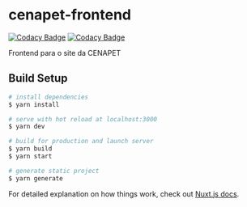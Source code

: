 # cenapet-frontend

[![Codacy Badge](https://api.codacy.com/project/badge/Grade/7ec1cc064714402098a26a969407326e)](https://app.codacy.com/gh/petbccufscar/cenapet-frontend?utm_source=github.com&utm_medium=referral&utm_content=petbccufscar/cenapet-frontend&utm_campaign=Badge_Grade_Dashboard)
[![Codacy Badge](https://api.codacy.com/project/badge/Grade/7ec1cc064714402098a26a969407326e)](https://app.codacy.com/gh/petbccufscar/cenapet-frontend?utm_source=github.com&utm_medium=referral&utm_content=petbccufscar/cenapet-frontend&utm_campaign=Badge_Grade_Dashboard)

Frontend para o site da CENAPET

## Build Setup

``` bash
# install dependencies
$ yarn install

# serve with hot reload at localhost:3000
$ yarn dev

# build for production and launch server
$ yarn build
$ yarn start

# generate static project
$ yarn generate
```

For detailed explanation on how things work, check out [Nuxt.js docs](https://nuxtjs.org).
